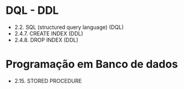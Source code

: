 # DQL - DDL
- 2.2. SQL (structured query language) (DQL)
- 2.4.7. CREATE INDEX (DDL)
- 2.4.8. DROP INDEX (DDL)
# Programação em Banco de dados
- 2.15. STORED PROCEDURE